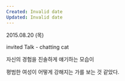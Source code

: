 ```yaml
---
Created: Invalid date
Updated: Invalid date
---
```

2015.08.20 (목)

invited Talk - chatting cat

자신의 경험을 진솔하게 얘기하는 모습이

평범한 여성이 어떻게 강해지는 가를 보는 것 같았다.